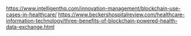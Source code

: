 https://www.intelligenthq.com/innovation-management/blockchain-use-cases-in-healthcare/
https://www.beckershospitalreview.com/healthcare-information-technology/three-benefits-of-blockchain-powered-health-data-exchange.html
